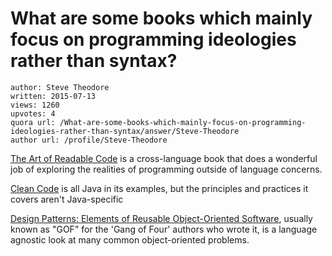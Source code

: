 # What are some books which mainly focus on programming ideologies rather than syntax?

	author: Steve Theodore
	written: 2015-07-13
	views: 1260
	upvotes: 4
	quora url: /What-are-some-books-which-mainly-focus-on-programming-ideologies-rather-than-syntax/answer/Steve-Theodore
	author url: /profile/Steve-Theodore


[The Art of Readable Code](http://amzn.to/1IWVU3h) is a cross-language book that does a wonderful job of exploring the realities of programming outside of language concerns.

[Clean Code](http://amzn.to/1M2U2an) is all Java in its examples, but the principles and practices it covers aren't Java-specific

[Design Patterns: Elements of Reusable Object-Oriented Software](http://amzn.to/1Ldai7L), usually known as "GOF" for the 'Gang of Four' authors who wrote it, is a language agnostic look at many common object-oriented problems.

